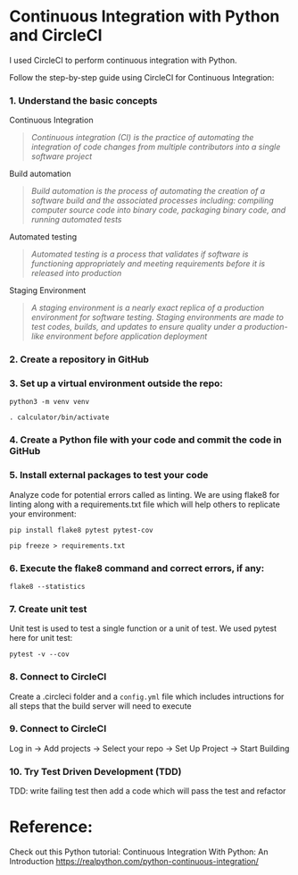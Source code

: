 # Continuous Integration with Python and CircleCI

I used CircleCI to perform continuous integration with Python.

Follow the step-by-step guide using CircleCI for Continuous Integration:
### 1. Understand the basic concepts

Continuous Integration
> _Continuous integration (CI) is the practice of automating the integration of code changes from multiple contributors into a single software project_

Build automation
> _Build automation is the process of automating the creation of a software build and the associated processes including: compiling computer source code into binary code, packaging binary code, and running automated tests_

Automated testing
> _Automated testing is a process that validates if software is functioning appropriately and meeting requirements before it is released into production_

Staging Environment
> _A staging environment is a nearly exact replica of a production environment for software testing. Staging environments are made to test codes, builds, and updates to ensure quality under a production-like environment before application deployment_

### 2. Create a repository in GitHub

### 3. Set up a virtual environment outside the repo:
```
python3 -m venv venv

. calculator/bin/activate
```

### 4. Create a Python file with your code and commit the code in GitHub

### 5. Install external packages to test your code
Analyze code for potential errors called as linting. We are using flake8 for linting along with a requirements.txt file which will help others to replicate your environment:
```
pip install flake8 pytest pytest-cov

pip freeze > requirements.txt
```

### 6. Execute the flake8 command and correct errors, if any:
```
flake8 --statistics
```

### 7. Create unit test 
Unit test is used to test a single function or a unit of test. We used pytest here for unit test:
```
pytest -v --cov
```

### 8. Connect to CircleCI
Create a .circleci folder and a ```config.yml``` file which includes intructions for all steps that the build server will need to execute

### 9. Connect to CircleCI 
Log in -> Add projects -> Select your repo -> Set Up Project -> Start Building

### 10. Try Test Driven Development (TDD)
TDD: write failing test then add a code which will pass the test and refactor



# Reference:
Check out this Python tutorial: Continuous Integration With Python: An Introduction
https://realpython.com/python-continuous-integration/

